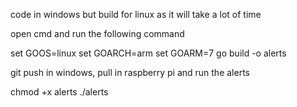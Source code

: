code in windows but build for linux as it will take a lot of time 

open cmd and run the following command

set GOOS=linux
set GOARCH=arm
set GOARM=7
go build -o alerts

git push in windows, pull in raspberry pi and run the alerts

chmod +x alerts
./alerts